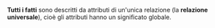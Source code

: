 **Tutti i fatti** sono descritti da attributi di un'unica relazione (la **relazione universale**), cioè gli attributi hanno un significato globale.